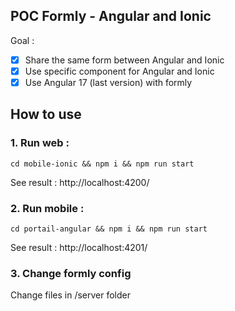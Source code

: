 ## POC Formly - Angular and Ionic

Goal :

- [x] Share the same form between Angular and Ionic
- [x] Use specific component for Angular and Ionic
- [x] Use Angular 17 (last version) with formly

## How to use

### 1. Run web :

`cd mobile-ionic && npm i && npm run start`

See result : http://localhost:4200/

### 2. Run mobile :

`cd portail-angular && npm i && npm run start`

See result : http://localhost:4201/

### 3. Change formly config

Change files in /server folder
